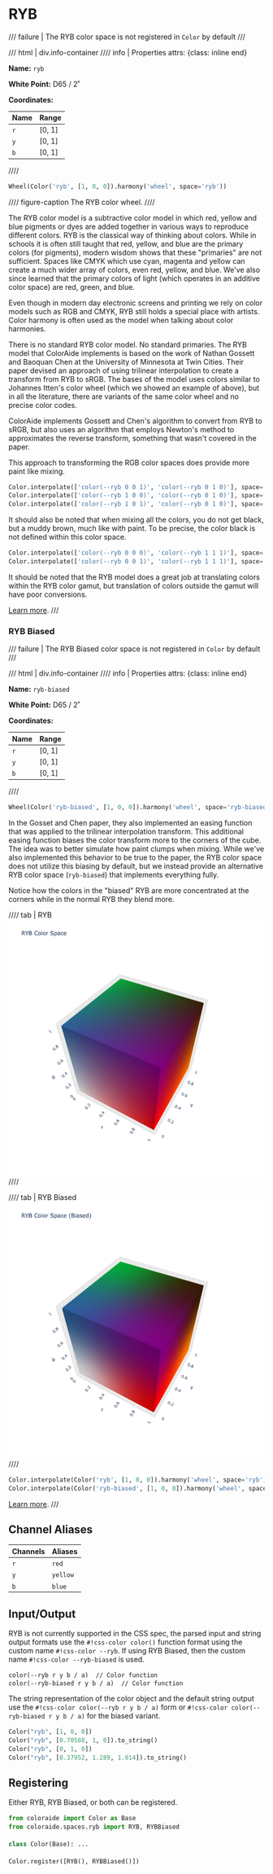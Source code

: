 # RYB

/// failure | The RYB color space is not registered in `Color` by default
///

/// html | div.info-container
//// info | Properties
    attrs: {class: inline end}

**Name:** `ryb`

**White Point:** D65 / 2˚

**Coordinates:**

Name | Range
---- | -----
`r`  | [0, 1]
`y`  | [0, 1]
`b`  | [0, 1]

////


```py play
Wheel(Color('ryb', [1, 0, 0]).harmony('wheel', space='ryb'))
```

//// figure-caption
The RYB color wheel.
////

The RYB color model is a subtractive color model in which red, yellow and blue pigments or dyes are added together
in various ways to reproduce different colors. RYB is the classical way of thinking about colors. While in schools it
is often still taught that red, yellow, and blue are the primary colors (for pigments), modern wisdom shows that these
"primaries" are not sufficient. Spaces like CMYK which use cyan, magenta and yellow can create a much wider array of
colors, even red, yellow, and blue. We've also since learned that the primary colors of light (which operates in an
additive color space) are red, green, and blue.

Even though in modern day electronic screens and printing we rely on color models such as RGB and CMYK, RYB still holds
a special place with artists. Color harmony is often used as the model when talking about color harmonies.

There is no standard RYB color model. No standard primaries. The RYB model that ColorAide implements is based on the
work of Nathan Gossett and Baoquan Chen at the University of Minnesota at Twin Cities. Their paper devised an approach
of using trilinear interpolation to create a transform from RYB to sRGB. The bases of the model uses colors similar to
Johannes Itten's color wheel (which we showed an example of above), but in all the literature, there are variants of the
same color wheel and no precise color codes.

ColorAide implements Gossett and Chen's algorithm to convert from RYB to sRGB, but also uses an algorithm that employs
Newton's method to approximates the reverse transform, something that wasn't covered in the paper.

This approach to transforming the RGB color spaces does provide more paint like mixing.

```py play
Color.interpolate(['color(--ryb 0 0 1)', 'color(--ryb 0 1 0)'], space='ryb')
Color.interpolate(['color(--ryb 1 0 0)', 'color(--ryb 0 1 0)'], space='ryb')
Color.interpolate(['color(--ryb 1 0 1)', 'color(--ryb 0 1 0)'], space='ryb')
```

It should also be noted that when mixing all the colors, you do not get black, but a muddy brown, much like with
paint. To be precise, the color black is not defined within this color space.

```py play
Color.interpolate(['color(--ryb 0 0 0)', 'color(--ryb 1 1 1)'], space='ryb')
Color.interpolate(['color(--ryb 0 0 1)', 'color(--ryb 1 1 1)'], space='ryb')
```

It should be noted that the RYB model does a great job at translating colors within the RYB color gamut, but translation
of colors outside the gamut will have poor conversions.

[Learn more](http://bahamas10.github.io/ryb/assets/ryb.pdf).
///

### RYB Biased

/// failure | The RYB Biased color space is not registered in `Color` by default
///

/// html | div.info-container
//// info | Properties
    attrs: {class: inline end}

**Name:** `ryb-biased`

**White Point:** D65 / 2˚

**Coordinates:**

Name | Range
---- | -----
`r`  | [0, 1]
`y`  | [0, 1]
`b`  | [0, 1]

////


```py play
Wheel(Color('ryb-biased', [1, 0, 0]).harmony('wheel', space='ryb-biased'))
```

In the Gosset and Chen paper, they also implemented an easing function that was applied to the trilinear interpolation
transform. This additional easing function biases the color transform more to the corners of the cube. The idea was to
better simulate how paint clumps when mixing. While we've also implemented this behavior to be true to the paper, the
RYB color space does not utilize this biasing by default, but we instead provide an alternative RYB color space
(`ryb-biased`) that implements everything fully.

Notice how the colors in the "biased" RYB  are more concentrated at the corners while in the normal RYB they blend more.

//// tab | RYB
![RYB](../images/ryb-3d.png)
////

//// tab | RYB Biased
![RYB](../images/ryb-biased-3d.png)
////


```py play
Color.interpolate(Color('ryb', [1, 0, 0]).harmony('wheel', space='ryb'), space='ryb')
Color.interpolate(Color('ryb-biased', [1, 0, 0]).harmony('wheel', space='ryb-biased'), space='ryb-biased')
```

[Learn more](http://bahamas10.github.io/ryb/assets/ryb.pdf).
///

## Channel Aliases

Channels | Aliases
-------- | -------
`r`      | `red`
`y`      | `yellow`
`b`      | `blue`

## Input/Output

RYB is not currently supported in the CSS spec, the parsed input and string output formats use the
`#!css-color color()` function format using the custom name `#!css-color --ryb`. If using RYB Biased, then
the custom name `#!css-color --ryb-biased` is used.

```css-color
color(--ryb r y b / a)  // Color function
color(--ryb-biased r y b / a)  // Color function
```

The string representation of the color object and the default string output use the
`#!css-color color(--ryb r y b / a)` form or `#!css-color color(--ryb-biased r y b / a)` for the biased variant.

```py play
Color("ryb", [1, 0, 0])
Color("ryb", [0.70588, 1, 0]).to_string()
Color("ryb", [0, 1, 0])
Color("ryb", [0.37952, 1.289, 1.014]).to_string()
```

## Registering

Either RYB, RYB Biased, or both can be registered.

```py
from coloraide import Color as Base
from coloraide.spaces.ryb import RYB, RYBBiased

class Color(Base): ...

Color.register([RYB(), RYBBiased()])
```
